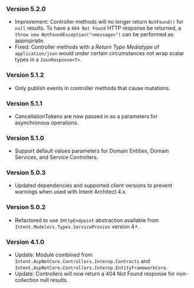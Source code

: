 ### Version 5.2.0

- Improvement: Controller methods will no longer return `NotFound()` for `null` results. To have a `404 Not Found` HTTP response be returned, a `throw new NotFoundException("<message>")` can be performed as appropriate.
- Fixed: Controller methods with a _Return Type Mediatype_ of `application/json` would under certain circumstances not wrap scalar types in a `JsonResponse<T>`.

### Version 5.1.2

- Only publish events in controller methods that cause mutations.

### Version 5.1.1

- CancellationTokens are now passed in as a parameters for asynchronous operations.

### Version 5.1.0

- Support default values parameters for Domain Entities, Domain Services, and Service Controllers.

### Version 5.0.3

- Updated dependencies and supported client versions to prevent warnings when used with Intent Architect 4.x.

### Version 5.0.2

- Refactored to use `IHttpEndpoint` abstraction available from `Intent.Modelers.Types.ServiceProxies` version 4+.

### Version 4.1.0

- Update: Module combined from `Intent.AspNetCore.Controllers.Interop.Contracts` and `Intent.AspNetCore.Controllers.Interop.EntityFrameworkCore`.
- Update: Controllers will now return a 404 Not Found response for non-collection null results.